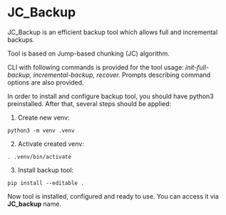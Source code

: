 # JC_Backup
JC_Backup is an efficient backup tool which allows full and incremental backups.

Tool is based on Jump-based chunking (JC) algorithm.

CLI with following commands is provided for the tool usage: *init-full-backup, incremental-backup, recover.* Prompts describing command options are also provided.

In order to install and configure backup tool, you should have python3 preinstalled. After that, several steps should be applied:
1. Create new venv:
```commandline
python3 -m venv .venv
```
2. Activate created venv:
 ```commandline
. .venv/bin/activate
```
3. Install backup tool:
 ```commandline
pip install --editable .
```

Now tool is installed, configured and ready to use. You can access it via **JC_backup** name.